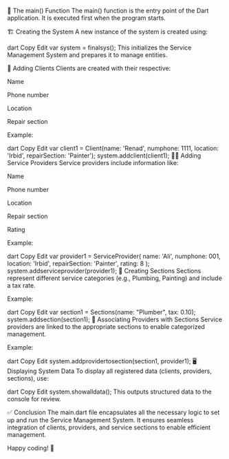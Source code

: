 🚀 The main() Function
The main() function is the entry point of the Dart application. It is executed first when the program starts.

🏗️ Creating the System
A new instance of the system is created using:

dart
Copy
Edit
var system = finalsys();
This initializes the Service Management System and prepares it to manage entities.

👤 Adding Clients
Clients are created with their respective:

Name

Phone number

Location

Repair section

Example:

dart
Copy
Edit
var client1 = Client(name: 'Renad', numphone: 1111, location: 'Irbid', repairSection: 'Painter');
system.addclient(client1);
🧑‍🔧 Adding Service Providers
Service providers include information like:

Name

Phone number

Location

Repair section

Rating

Example:

dart
Copy
Edit
var provider1 = ServiceProvider(
  name: 'Ali',
  numphone: 001,
  location: 'Irbid',
  repairSection: 'Painter',
  rating: 8
);
system.addserviceprovider(provider1);
🧱 Creating Sections
Sections represent different service categories (e.g., Plumbing, Painting) and include a tax rate.

Example:

dart
Copy
Edit
var section1 = Sections(name: "Plumber", tax: 0.10);
system.addsection(section1);
🔗 Associating Providers with Sections
Service providers are linked to the appropriate sections to enable categorized management.

Example:

dart
Copy
Edit
system.addprovidertosection(section1, provider1);
🖥️ Displaying System Data
To display all registered data (clients, providers, sections), use:

dart
Copy
Edit
system.showalldata();
This outputs structured data to the console for review.

✅ Conclusion
The main.dart file encapsulates all the necessary logic to set up and run the Service Management System. It ensures seamless integration of clients, providers, and service sections to enable efficient management.

Happy coding! 🚀
